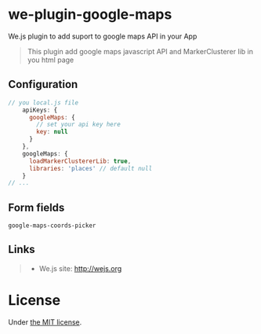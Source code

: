# we-plugin-google-maps

We.js plugin to add suport to google maps API in your App

> This plugin add google maps javascript API and MarkerClusterer lib in you html page

## Configuration

```js
// you local.js file
    apiKeys: {
      googleMaps: {
        // set your api key here
        key: null
      }
    },
    googleMaps: {
      loadMarkerClustererLib: true,
      libraries: 'places' // default null
    }
// ...
```

## Form fields

`google-maps-coords-picker`

## Links

> * We.js site: http://wejs.org

# License

Under [the MIT license](https://github.com/wejs/we/blob/master/LICENSE.md).